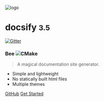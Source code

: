 <!-- _coverpage.md -->

![logo](_media/icon.svg)

# docsify <small>3.5</small>
[![Gitter](https://badges.gitter.im/Things-Hive/community.svg)](https://gitter.im/Things-Hive/community?utm_source=badge&utm_medium=badge&utm_campaign=pr-badge)
### Bee  ![CMake](https://github.com/galalmounir/sandboxer/workflows/CMake/badge.svg?branch=master)
> A magical documentation site generator.

- Simple and lightweight
- No statically built html files
- Multiple themes

[GitHub](https://github.com/docsifyjs/docsify/)
[Get Started](#docsify)
